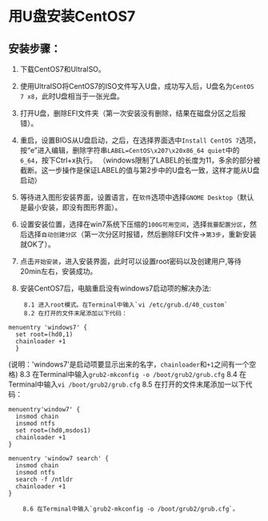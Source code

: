 # 用U盘安装CentOS7

## 安装步骤：
1. 下载CentOS7和UltraISO。
2. 使用UltraISO将CentOS7的ISO文件写入U盘，成功写入后，U盘名为`CentOS 7 x8`，此时U盘相当于一张光盘。
3. 打开U盘，删除EFI文件夹（第一次安装没有删除，结果在磁盘分区之后报错）。
4. 重启，设置BIOS从U盘启动，之后，在选择界面选中`Install CentOS 7`选项，
按“e”进入编辑，删除字符串`LABEL=CentOS\x207\x20x86_64 quiet`中的`6_64`，按下Ctrl+x执行。
（windows限制了LABEL的长度为11，多余的部分被截断。这一步操作是保证LABEL的值与第2步中的U盘名一致，这样才能从U盘启动）
5. 等待进入图形安装界面，设置语言，在`软件`选项中选择`GNOME Desktop`（默认是最小安装，即没有图形界面）。
6. 设置安装位置，选择在win7系统下压缩的`100G可用空间`，选择`我要配置分区`，然后选择`自动创建分区`（第一次分区时报错，然后删除EFI文件->`第3步`，重新安装就OK了）。
7. 点击`开始安装`，进入安装界面，此时可以设置root密码以及创建用户,等待20min左右，安装成功。
8. 安装CentOS7后，电脑重启没有windows7启动项的解决办法:  

        8.1 进入root模式。在Terminal中输入`vi /etc/grub.d/40_custom`
        8.2 在打开的文件末尾添加以下代码：
  ```
  menuentry 'windows7' {
    set root=(hd0,1)
    chainloader +1
    }
  ```
  (说明：'windows7'是启动项要显示出来的名字，`chainloader`和`+1`之间有一个空格)
        8.3 在Terminal中输入`grub2-mkconfig -o /boot/grub2/grub.cfg`
        8.4 在Terminal中输入`vi /boot/grub2/grub.cfg`
        8.5 在打开的文件末尾添加一以下代码：
  ```
  menuentry'window7' {
    insmod chain
    insmod ntfs
    set root=(hd0,msdos1)
    chainloader +1
  }
  
  menuentry 'window7 search' {
    insmod chain
    insmod ntfs
    search -f /ntldr
    chainloader +1
  }
  ```
        8.6 在Terminal中输入`grub2-mkconfig -o /boot/grub2/grub.cfg`。
  
